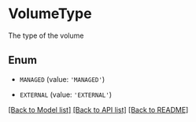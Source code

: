 # VolumeType

The type of the volume

## Enum

* `MANAGED` (value: `'MANAGED'`)

* `EXTERNAL` (value: `'EXTERNAL'`)

[[Back to Model list]](../README.md#documentation-for-models) [[Back to API list]](../README.md#documentation-for-api-endpoints) [[Back to README]](../README.md)


